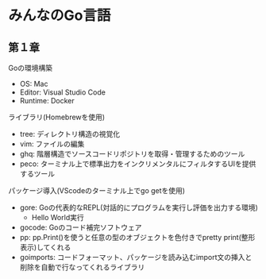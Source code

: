 # みんなのGo言語

## 第１章
Goの環境構築
- OS: Mac
- Editor: Visual Studio Code
- Runtime: Docker

ライブラリ(Homebrewを使用)
- tree: ディレクトリ構造の視覚化
- vim: ファイルの編集
- ghq: 階層構造でソースコードリポジトリを取得・管理するためのツール
- peco: ターミナル上で標準出力をインクリメンタルにフィルタするUIを提供するツール

パッケージ導入(VScodeのターミナル上でgo getを使用)
- gore: Goの代表的なREPL(対話的にプログラムを実行し評価を出力する環境)
  - Hello World実行
- gocode: Goのコード補完ソフトウェア
- pp: pp.Print()を使うと任意の型のオブジェクトを色付きでpretty print(整形表示)してくれる
- goimports: コードフォーマット、パッケージを読み込むimport文の挿入と削除を自動で行なってくれるライブラリ

